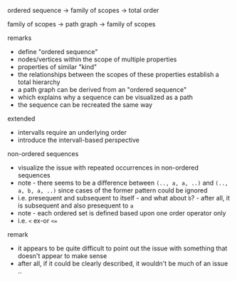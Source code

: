 
ordered sequence
-> family of scopes
-> total order

family of scopes
-> path graph
-> family of scopes

remarks
- define "ordered sequence"
- nodes/vertices within the scope of multiple properties
- properties of similar "kind"
- the relationships between the scopes of these properties
  establish a total hierarchy
- a path graph can be derived from an "ordered sequence"
- which explains why a sequence can be visualized as a path
- the sequence can be recreated the same way

extended
- intervalls require an underlying order
- introduce the intervall-based perspective

non-ordered sequences
- visualize the issue with repeated occurrences in non-ordered sequences
- note - there seems to be a difference between `(.., a, a, ..)` and
  `(.., a, b, a, ..)` since cases of the former pattern could be ignored
- i.e. presequent and subsequent to itself - and what about `b`? -
  after all, it is subsequent and also presequent to `a`
- note - each ordered set is defined based upon one order operator only
- i.e. `<` ex-or `<=`

remark
- it appears to be quite difficult to point out
  the issue with something that doesn't appear to make sense
- after all, if it could be clearly described,
  it wouldn't be much of an issue ..
